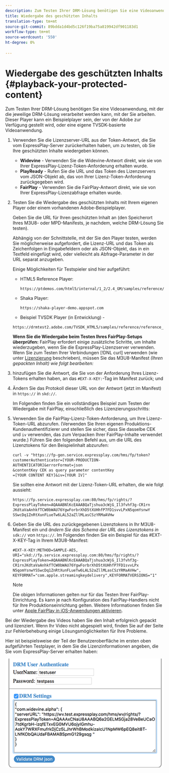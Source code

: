 ```yaml
---
description: Zum Testen Ihrer DRM-Lösung benötigen Sie eine Videoanwendung, mit der die jeweilige DRM-Lösung verarbeitet werden kann, mit der Sie arbeiten. Dieser Player kann ein Beispielplayer sein, der von der Adobe zur Verfügung gestellt wird, oder eine eigene TVSDK-basierte Videoanwendung.
title: Wiedergabe des geschützten Inhalts
translation-type: tm+mt
source-git-commit: 89bdda1d4bd5c126f19ba75a819942df901183d1
workflow-type: tm+mt
source-wordcount: '550'
ht-degree: 0%

---
```



# Wiedergabe des geschützten Inhalts {#playback-your-protected-content}

Zum Testen Ihrer DRM-Lösung benötigen Sie eine Videoanwendung, mit der die jeweilige DRM-Lösung verarbeitet werden kann, mit der Sie arbeiten. Dieser Player kann ein Beispielplayer sein, der von der Adobe zur Verfügung gestellt wird, oder eine eigene TVSDK-basierte Videoanwendung.

1. Verwenden Sie die Lizenzserver-URL aus der Token-Antwort, die Sie vom ExpressPlay-Server zurückerhalten haben, um zu testen, ob Sie Ihre geschützten Inhalte wiedergeben können.

   * **Widevine**  - Verwenden Sie die Widevine-Antwort direkt, wie sie von Ihrer ExpressPlay-Lizenz-Token-Anforderung erhalten wurde.
   * **PlayReady**  - Rufen Sie die URL und das Token des Lizenzservers vom JSON-Objekt ab, das von Ihrer Lizenz-Token-Anforderung zurückgegeben wird.
   * **FairPlay**  - Verwenden Sie die FairPlay-Antwort direkt, wie sie von Ihrer ExpressPlay-Lizenzabfrage erhalten wurde.

1. Testen Sie die Wiedergabe des geschützten Inhalts mit Ihrem eigenen Player oder einem vorhandenen Adobe-Beispielplayer.

   Geben Sie die URL für Ihren geschützten Inhalt an (den Speicherort Ihres M3U8- oder MPD-Manifests, je nachdem, welche DRM-Lösung Sie testen).

   Abhängig von der Schnittstelle, mit der Sie den Player testen, werden Sie möglicherweise aufgefordert, die Lizenz-URL und das Token als Zeichenfolgen in Eingabefeldern oder als JSON-Objekt, das in ein Textfeld eingefügt wird, oder vielleicht als Abfrage-Parameter in der URL separat anzugeben.

   Einige Möglichkeiten für Testspieler sind hier aufgeführt:

   * HTML5 Reference Player:

      ```
      https://ptdemos.com/html5/internal/1_2/2.4_GM/samples/reference/reference_player.html
      ```

   * Shaka Player:

      ```
      https://shaka-player-demo.appspot.com
      ```

   * Beispiel TVSDK Player (in Entwicklung) -

   ```
   https://drmtest2.adobe.com/TVSDK_HTML5/samples/reference/reference_player.html
   ```

   **Wenn Sie die Wiedergabe beim Testen Ihres FairPlay-Setups überprüfen:** FairPlay erfordert einige zusätzliche Schritte, um Inhalte wiederzugeben, wenn Sie die ExpressPlay-Lizenzserver verwenden. Wenn Sie zum Testen Ihrer Verbindungen [!DNL curl] verwenden (wie unter [Lizenzierung](../../multi-drm-workflows/quick-start/handle-the-licensing.md) beschrieben), müssen Sie das M3U8-Manifest *(Ihren gepackten Inhalt) wie folgt bearbeiten:*

1. hinzufügen Sie die Antwort, die Sie von der Anforderung Ihres Lizenz-Tokens erhalten haben, an das `#EXT-X-KEY:`-Tag im Manifest zurück; und
1. Ändern Sie das Protokoll dieser URL von der Antwort (jetzt im Manifest) in `https://` in `skd://`.

   Im Folgenden finden Sie ein vollständiges Beispiel zum Testen der Wiedergabe mit FairPlay, einschließlich des Lizenzierungsschritts:

1. Verwenden Sie die FairPlay-Lizenz-Token-Anforderung, um Ihre Lizenz-Token-URL abzurufen. (Verwenden Sie Ihren eigenen Produktions-Kundenauthentifizierer und stellen Sie sicher, dass Sie dasselbe CEK und `iv` verwenden, das zum Verpacken Ihrer FairPlay-Inhalte verwendet wurde.) Führen Sie den folgenden Befehl aus, um die URL des Lizenztokens für den Beispielinhalt abzurufen:

   ```
   curl -v "https://fp-gen.service.expressplay.com/hms/fp/token? 
   customerAuthenticator=[YOUR-PRODUCTION-AUTHENTICATOR]&errorFormat=json 
   &contentKey CEK as query parameter contentKey 
   =[YOUR CONTENT KEY]&iv=[YOUR IV]"
   ```

   Sie sollten eine Antwort mit der Lizenz-Token-URL erhalten, die wie folgt aussieht:

   ```
   https://fp.service.expressplay.com:80/hms/fp/rights/? 
   ExpressPlayToken=AQAAABNlKcEAAABQaTjshua3cWjG_Il3fvhf3g-CR1rn 
   JKdtaVaAnhkfTCW0bWAU76YgwForbrXhD5tXUHhfP7FD1svvLPxN5qomYsnwY 
   SSwcDq1ZnRtXunFLueTw6LAL52aZllMLasCSzYRMaAVHw 
   ```

1. Geben Sie die URL des zurückgegebenen Lizenztokens in Ihr M3U8-Manifest ein und *ändern Sie das Schema der URL des Lizenztokens in* `sdk://` von `https://`. Im Folgenden finden Sie ein Beispiel für das #EXT-X-KEY-Tag in Ihrem M3U8-Manifest:

   ```
   #EXT-X-KEY:METHOD=SAMPLE-AES, 
   URI="skd://fp.service.expressplay.com:80/hms/fp/rights/? 
   ExpressPlayToken=AQAAABNlKcEAAABQaTjshua3cWjG_Il3fvhf3g- 
   CR1rnJKdtaVaAnhkfTCW0bWAU76YgwForbrXhD5tXUHhfP7FD1svvLPx 
   N5qomYsnwYSSwcDq1ZnRtXunFLueTw6LAL52aZllMLasCSzYRMaAVHw", 
   KEYFORMAT="com.apple.streamingkeydelivery",KEYFORMATVERSIONS="1"
   ```

   >[!NOTE]
   >
   >Die obigen Informationen gelten nur für das Testen Ihrer FairPlay-Einrichtung. Es kann je nach Konfiguration des FairPlay-Handlers nicht für Ihre Produktionseinrichtung gelten. Weitere Informationen finden Sie unter [Apple FairPlay in iOS-Anwendungen aktivieren](../../../programming/tvsdk-3x-ios-prog/ios-3x-drm-content-security/ios-3x-apple-fairplay-tvsdk.md).

Bei der Wiedergabe des Videos haben Sie den Inhalt erfolgreich gepackt und lizenziert. Wenn Ihr Video nicht abgespielt wird, finden Sie auf der Seite zur Fehlerbehebung einige Lösungsmöglichkeiten für Ihre Probleme.

<!--<a id="example_603D92A1F3924467B5D66EC862B8F59C"></a>-->

Hier ist beispielsweise der Teil der Benutzeroberfläche im ersten oben aufgeführten Testplayer, in dem Sie die Lizenzinformationen angeben, die Sie vom ExpressPlay-Server erhalten haben:

<!--<a id="fig_zjy_q2c_rw"></a>-->

![](assets/sample-player-drm-settings-web.png)
